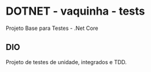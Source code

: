 # DOTNET - vaquinha - tests
Projeto Base para Testes - .Net Core  

## DIO

Projeto de testes de unidade, integrados e TDD. 